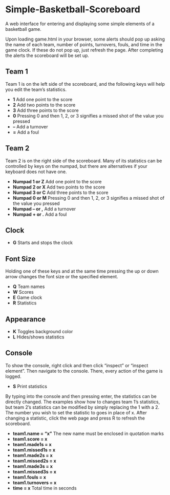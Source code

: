 # Simple-Basketball-Scoreboard
A web interface for entering and displaying some simple elements of a basketball game.

Upon loading game.html in your browser, some alerts should pop up asking the name of each team, number of points, turnovers, fouls, and time in the game clock. If these do not pop up, just refresh the page. After completing the alerts the scoreboard will be set up.

## Team 1
Team 1 is on the left side of the scoreboard, and the following keys will help you edit the team’s statistics.

- **1** Add one point to the score
- **2** Add two points to the score
- **3** Add three points to the score
- **0** Pressing 0 and then 1, 2, or 3 signifies a missed shot of the value you pressed
- **–** Add a turnover
- **=** Add a foul

## Team 2
Team 2 is on the right side of the scoreboard. Many of its statistics can be controlled by keys on the numpad, but there are alternatives if your keyboard does not have one.

- **Numpad 1 or Z** Add one point to the score
- **Numpad 2 or X** Add two points to the score
- **Numpad 3 or C** Add three points to the score
- **Numpad 0 or M** Pressing 0 and then 1, 2, or 3 signifies a missed shot of the value you pressed
- **Numpad – or ,** Add a turnover
- **Numpad + or .** Add a foul

## Clock
- **G** Starts and stops the clock

## Font Size
Holding one of these keys and at the same time pressing the up or down arrow changes the font size or the specified element.

- **Q** Team names
- **W** Scores
- **E** Game clock
- **R** Statistics

## Appearance
- **K** Toggles background color
- **L** Hides/shows statistics

## Console
To show the console, right click and then click “inspect” or “inspect element”. Then navigate to the console. There, every action of the game is logged.

- **S** Print statistics

By typing into the console and then pressing enter, the statistics can be directly changed. The examples show how to changes team 1’s statistics, but team 2’s statistics can be modified by simply replacing the 1 with a 2. The number you wish to set the statistic to goes in place of x. After changing a statistic, click the web page and press R to refresh the scoreboard.

- **team1.name = “x”** The new name must be enclosed in quotation marks
- **team1.score = x** 
- **team1.made1s = x**
- **team1.missed1s = x**
- **team1.made2s = x**
- **team1.missed2s = x**
- **team1.made3s = x**
- **team1.missed3s = x**
- **team1.fouls = x**
- **team1.turnovers = x**
- **time = x** Total time in seconds
